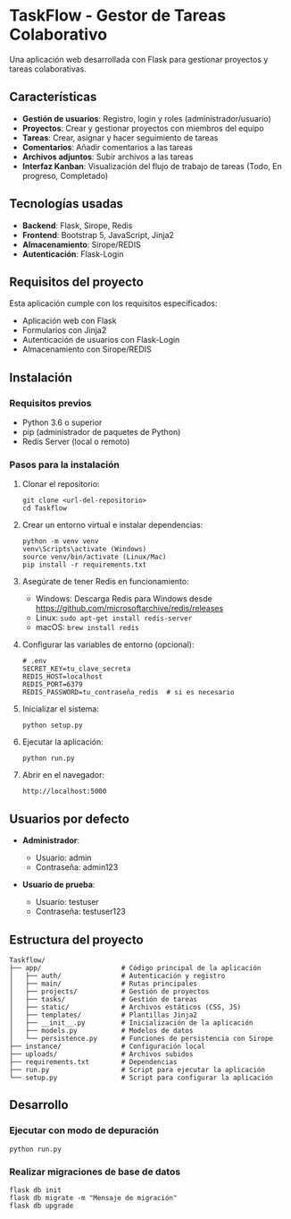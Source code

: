 # TaskFlow - Gestor de Tareas Colaborativo

Una aplicación web desarrollada con Flask para gestionar proyectos y tareas colaborativas.

## Características

- **Gestión de usuarios**: Registro, login y roles (administrador/usuario)
- **Proyectos**: Crear y gestionar proyectos con miembros del equipo
- **Tareas**: Crear, asignar y hacer seguimiento de tareas
- **Comentarios**: Añadir comentarios a las tareas
- **Archivos adjuntos**: Subir archivos a las tareas
- **Interfaz Kanban**: Visualización del flujo de trabajo de tareas (Todo, En progreso, Completado)

## Tecnologías usadas

- **Backend**: Flask, Sirope, Redis
- **Frontend**: Bootstrap 5, JavaScript, Jinja2
- **Almacenamiento**: Sirope/REDIS
- **Autenticación**: Flask-Login

## Requisitos del proyecto

Esta aplicación cumple con los requisitos especificados:
- Aplicación web con Flask
- Formularios con Jinja2
- Autenticación de usuarios con Flask-Login
- Almacenamiento con Sirope/REDIS

## Instalación

### Requisitos previos

- Python 3.6 o superior
- pip (administrador de paquetes de Python)
- Redis Server (local o remoto)

### Pasos para la instalación

1. Clonar el repositorio:
   ```
   git clone <url-del-repositorio>
   cd Taskflow
   ```

2. Crear un entorno virtual e instalar dependencias:
   ```
   python -m venv venv
   venv\Scripts\activate (Windows)
   source venv/bin/activate (Linux/Mac)
   pip install -r requirements.txt
   ```

3. Asegúrate de tener Redis en funcionamiento:
   - Windows: Descarga Redis para Windows desde https://github.com/microsoftarchive/redis/releases
   - Linux: `sudo apt-get install redis-server`
   - macOS: `brew install redis`

4. Configurar las variables de entorno (opcional):
   ```
   # .env
   SECRET_KEY=tu_clave_secreta
   REDIS_HOST=localhost
   REDIS_PORT=6379
   REDIS_PASSWORD=tu_contraseña_redis  # si es necesario
   ```

5. Inicializar el sistema:
   ```
   python setup.py
   ```

6. Ejecutar la aplicación:
   ```
   python run.py
   ```

7. Abrir en el navegador:
   ```
   http://localhost:5000
   ```

## Usuarios por defecto

- **Administrador**:
  - Usuario: admin
  - Contraseña: admin123

- **Usuario de prueba**:
  - Usuario: testuser
  - Contraseña: testuser123

## Estructura del proyecto

```
Taskflow/
├── app/                    # Código principal de la aplicación
│   ├── auth/               # Autenticación y registro
│   ├── main/               # Rutas principales
│   ├── projects/           # Gestión de proyectos
│   ├── tasks/              # Gestión de tareas
│   ├── static/             # Archivos estáticos (CSS, JS)
│   ├── templates/          # Plantillas Jinja2
│   ├── __init__.py         # Inicialización de la aplicación
│   ├── models.py           # Modelos de datos
│   └── persistence.py      # Funciones de persistencia con Sirope
├── instance/               # Configuración local
├── uploads/                # Archivos subidos
├── requirements.txt        # Dependencias
├── run.py                  # Script para ejecutar la aplicación
└── setup.py                # Script para configurar la aplicación
```

## Desarrollo

### Ejecutar con modo de depuración

```
python run.py
```

### Realizar migraciones de base de datos

```
flask db init
flask db migrate -m "Mensaje de migración"
flask db upgrade
``` 